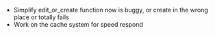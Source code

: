 - Simplify edit_or_create function now is buggy, or create in the wrong place or totally fails
- Work on the cache system for speed respond